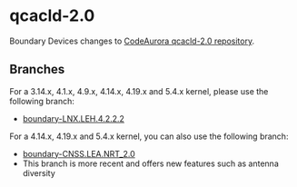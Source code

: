 qcacld-2.0
==========

Boundary Devices changes to [CodeAurora qcacld-2.0 repository][codeaurora].

Branches
--------

For a 3.14.x, 4.1.x, 4.9.x, 4.14.x, 4.19.x and 5.4.x kernel, please use the following branch:
* [boundary-LNX.LEH.4.2.2.2][branch-3.14.x]

For a 4.14.x, 4.19.x and 5.4.x kernel, you can also use the following branch:
* [boundary-CNSS.LEA.NRT\_2.0][branch-lea-2.0]
* This branch is more recent and offers new features such as antenna diversity

[codeaurora]: https://source.codeaurora.org/quic/la/platform/vendor/qcom-opensource/wlan/qcacld-2.0/ "CodeAurora qcacld-2.0"
[branch-3.14.x]: https://github.com/boundarydevices/qcacld-2.0/tree/boundary-LNX.LEH.4.2.2.2 "Boundary LNX.LEH.4.2.2.2"
[branch-lea-2.0]: https://github.com/boundarydevices/qcacld-2.0/tree/boundary-CNSS.LEA.NRT_2.0 "Boundary CNSS.LEA.NRT_2.0"
